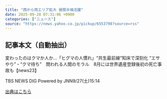 ```yaml
---
title: "西から雨エリア拡大 昼間半袖活躍"
date: 2025-09-28 07:31:06 +0900
categories: ["ニュース"]
source: "https://news.yahoo.co.jp/pickup/6553798?source=rss"
---
```


## 記事本文（自動抽出）
<div><div class="sc-1t7ra5j-6 hhriyT"><p class="sc-1t7ra5j-7 casbUp">変わったのはクマか人か…「ヒグマの人慣れ」“共生最前線”知床で深刻化 “エサやり”・“クマ待ち”　問われる人間のモラル　8月には世界遺産登録後初の死亡事故も【news23】</p><p class="sc-1t7ra5j-8 bVxZvL"><span class="sc-1t7ra5j-9 dIJJqB">TBS NEWS DIG Powered by JNN</span><time><span class="sc-1t7ra5j-10 cfHAOL">9/27(土)</span><span class="sc-1t7ra5j-10 cfHAOL">15:14</span></time></p></div></div>

[出典はこちら](https://news.yahoo.co.jp/pickup/6553798?source=rss)
